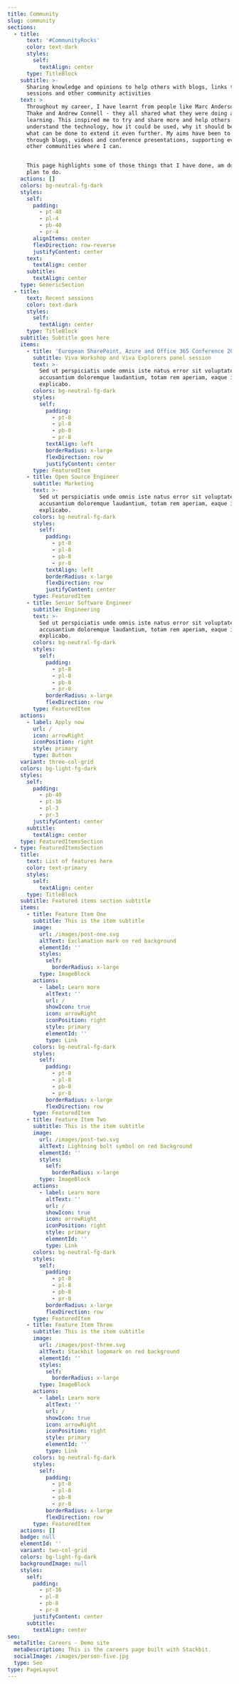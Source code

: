 ```yaml
---
title: Community
slug: community
sections:
  - title:
      text: '#CommunityRocks'
      color: text-dark
      styles:
        self:
          textAlign: center
      type: TitleBlock
    subtitle: >-
      Sharing knowledge and opinions to help others with blogs, links to
      sessions and other community activities
    text: >
      Throughout my career, I have learnt from people like Marc Anderson, Jeremy
      Thake and Andrew Connell - they all shared what they were doing and
      learning. This inspired me to try and share more and help others
      understand the technology, how it could be used, why it should be used and
      what can be done to extend it even further. My aims have been to share
      through blogs, videos and conference presentations, supporting events and
      other communities where I can.


      This page highlights some of those things that I have done, am doing and
      plan to do.
    actions: []
    colors: bg-neutral-fg-dark
    styles:
      self:
        padding:
          - pt-40
          - pl-4
          - pb-40
          - pr-4
        alignItems: center
        flexDirection: row-reverse
        justifyContent: center
      text:
        textAlign: center
      subtitle:
        textAlign: center
    type: GenericSection
  - title:
      text: Recent sessions
      color: text-dark
      styles:
        self:
          textAlign: center
      type: TitleBlock
    subtitle: Subtitle goes here
    items:
      - title: 'European SharePoint, Azure and Office 365 Conference 2023'
        subtitle: Viva Workshop and Viva Explorers panel session
        text: >-
          Sed ut perspiciatis unde omnis iste natus error sit voluptatem
          accusantium doloremque laudantium, totam rem aperiam, eaque ipsa quae.
          explicabo.
        colors: bg-neutral-fg-dark
        styles:
          self:
            padding:
              - pt-8
              - pl-8
              - pb-8
              - pr-8
            textAlign: left
            borderRadius: x-large
            flexDirection: row
            justifyContent: center
        type: FeaturedItem
      - title: Open Source Engineer
        subtitle: Marketing
        text: >-
          Sed ut perspiciatis unde omnis iste natus error sit voluptatem
          accusantium doloremque laudantium, totam rem aperiam, eaque ipsa quae.
          explicabo.
        colors: bg-neutral-fg-dark
        styles:
          self:
            padding:
              - pt-8
              - pl-8
              - pb-8
              - pr-8
            textAlign: left
            borderRadius: x-large
            flexDirection: row
            justifyContent: center
        type: FeaturedItem
      - title: Senior Software Engineer
        subtitle: Engineering
        text: >-
          Sed ut perspiciatis unde omnis iste natus error sit voluptatem
          accusantium doloremque laudantium, totam rem aperiam, eaque ipsa quae.
          explicabo.
        colors: bg-neutral-fg-dark
        styles:
          self:
            padding:
              - pt-8
              - pl-8
              - pb-8
              - pr-8
            borderRadius: x-large
            flexDirection: row
        type: FeaturedItem
    actions:
      - label: Apply now
        url: /
        icon: arrowRight
        iconPosition: right
        style: primary
        type: Button
    variant: three-col-grid
    colors: bg-light-fg-dark
    styles:
      self:
        padding:
          - pb-40
          - pt-16
          - pl-3
          - pr-3
        justifyContent: center
      subtitle:
        textAlign: center
    type: FeaturedItemsSection
  - type: FeaturedItemsSection
    title:
      text: List of features here
      color: text-primary
      styles:
        self:
          textAlign: center
      type: TitleBlock
    subtitle: Featured items section subtitle
    items:
      - title: Feature Item One
        subtitle: This is the item subtitle
        image:
          url: /images/post-one.svg
          altText: Exclamation mark on red background
          elementId: ''
          styles:
            self:
              borderRadius: x-large
          type: ImageBlock
        actions:
          - label: Learn more
            altText: ''
            url: /
            showIcon: true
            icon: arrowRight
            iconPosition: right
            style: primary
            elementId: ''
            type: Link
        colors: bg-neutral-fg-dark
        styles:
          self:
            padding:
              - pt-8
              - pl-8
              - pb-8
              - pr-8
            borderRadius: x-large
            flexDirection: row
        type: FeaturedItem
      - title: Feature Item Two
        subtitle: This is the item subtitle
        image:
          url: /images/post-two.svg
          altText: Lightning bolt symbol on red background
          elementId: ''
          styles:
            self:
              borderRadius: x-large
          type: ImageBlock
        actions:
          - label: Learn more
            altText: ''
            url: /
            showIcon: true
            icon: arrowRight
            iconPosition: right
            style: primary
            elementId: ''
            type: Link
        colors: bg-neutral-fg-dark
        styles:
          self:
            padding:
              - pt-8
              - pl-8
              - pb-8
              - pr-8
            borderRadius: x-large
            flexDirection: row
        type: FeaturedItem
      - title: Feature Item Three
        subtitle: This is the item subtitle
        image:
          url: /images/post-three.svg
          altText: Stackbit logomark on red background
          elementId: ''
          styles:
            self:
              borderRadius: x-large
          type: ImageBlock
        actions:
          - label: Learn more
            altText: ''
            url: /
            showIcon: true
            icon: arrowRight
            iconPosition: right
            style: primary
            elementId: ''
            type: Link
        colors: bg-neutral-fg-dark
        styles:
          self:
            padding:
              - pt-8
              - pl-8
              - pb-8
              - pr-8
            borderRadius: x-large
            flexDirection: row
        type: FeaturedItem
    actions: []
    badge: null
    elementId: ''
    variant: two-col-grid
    colors: bg-light-fg-dark
    backgroundImage: null
    styles:
      self:
        padding:
          - pt-16
          - pl-8
          - pb-8
          - pr-8
        justifyContent: center
      subtitle:
        textAlign: center
seo:
  metaTitle: Careers - Demo site
  metaDescription: This is the careers page built with Stackbit.
  socialImage: /images/person-five.jpg
  type: Seo
type: PageLayout
---
```


